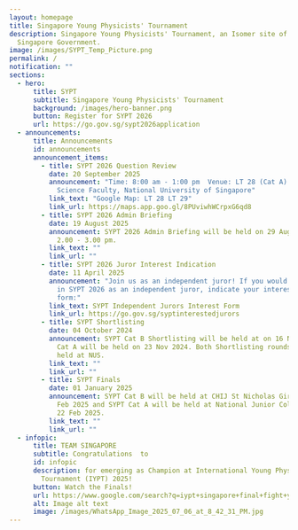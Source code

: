 ```yaml
---
layout: homepage
title: Singapore Young Physicists' Tournament
description: Singapore Young Physicists' Tournament, an Isomer site of the
  Singapore Government.
image: /images/SYPT_Temp_Picture.png
permalink: /
notification: ""
sections:
  - hero:
      title: SYPT
      subtitle: Singapore Young Physicists' Tournament
      background: /images/hero-banner.png
      button: Register for SYPT 2026
      url: https://go.gov.sg/sypt2026application
  - announcements:
      title: Announcements
      id: announcements
      announcement_items:
        - title: SYPT 2026 Question Review
          date: 20 September 2025
          announcement: "Time: 8:00 am - 1:00 pm  Venue: LT 28 (Cat A) and LT 29 (Cat B),
            Science Faculty, National University of Singapore"
          link_text: "Google Map: LT 28 LT 29"
          link_url: https://maps.app.goo.gl/8PUviwhWCrpxG6qd8
        - title: SYPT 2026 Admin Briefing
          date: 19 August 2025
          announcement: SYPT 2026 Admin Briefing will be held on 29 Aug 2025 online from
            2.00 - 3.00 pm.
          link_text: ""
          link_url: ""
        - title: SYPT 2026 Juror Interest Indication
          date: 11 April 2025
          announcement: "Join us as an independent juror! If you would like to participate
            in SYPT 2026 as an independent juror, indicate your interest in this
            form:"
          link_text: SYPT Independent Jurors Interest Form
          link_url: https://go.gov.sg/syptinterestedjurors
        - title: SYPT Shortlisting
          date: 04 October 2024
          announcement: SYPT Cat B Shortlisting will be held at on 16 Nov 2024 and SYPT
            Cat A will be held on 23 Nov 2024. Both Shortlisting rounds will be
            held at NUS.
          link_text: ""
          link_url: ""
        - title: SYPT Finals
          date: 01 January 2025
          announcement: SYPT Cat B will be held at CHIJ St Nicholas Girls' School on 15
            Feb 2025 and SYPT Cat A will be held at National Junior College on
            22 Feb 2025.
          link_text: ""
          link_url: ""
  - infopic:
      title: TEAM SINGAPORE
      subtitle: Congratulations  to
      id: infopic
      description: for emerging as Champion at International Young Physicists’
        Tournament (IYPT) 2025!
      button: Watch the Finals!
      url: https://www.google.com/search?q=iypt+singapore+final+fight+youtube+video&sca_esv=510a591a39dbdeb7&sxsrf=AE3TifPz8n8oECVdZ8O9FGeTaQpryJI7Wg%3A1761095875000&ei=wjD4aPbhPLuz4-EPkOGSyQ0&oq=iypt+singapore+final+fight+yo&gs_lp=Egxnd3Mtd2l6LXNlcnAiHWl5cHQgc2luZ2Fwb3JlIGZpbmFsIGZpZ2h0IHlvKgIIATIFECEYoAEyBRAhGKABSNQtUIEDWLQZcAh4AZABAZgBogOgAcQYqgEJMC4yLjUuMi4yuAEByAEA-AEBmAISoAL2F8ICChAAGLADGNYEGEfCAgQQIRgVwgIHECEYoAEYCpgDAIgGAZAGCJIHCTguMi4zLjMuMqAHjSuyBwkwLjIuMy4zLjK4B5YXwgcIMC4xLjEyLjXIB3I&sclient=gws-wiz-serp#fpstate=ive&vld=cid:f3529a1b,vid:3qangzZkpq0,st:0
      alt: Image alt text
      image: /images/WhatsApp_Image_2025_07_06_at_8_42_31_PM.jpg
---
```

